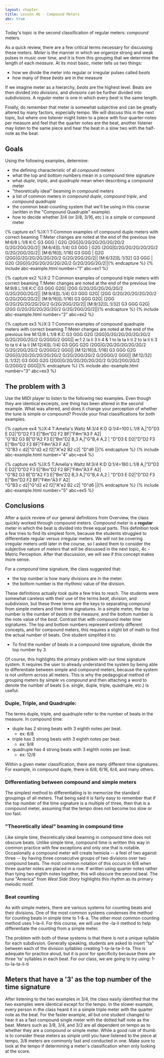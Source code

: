 ```yaml
---
layout: chapter
title: Lesson 4b - Compound Meters
abc: true
---
```


Today's topic is the second classification of regular meters: *compound* meters.

As a quick review, there are a few critical terms necessary for discussing these meters. *Meter* is the manner in which we organize strong and weak pulses in music over time, and it is from this grouping that we determine the length of each *measure*. At its most basic, meter tells us two things:
- how we divide the meter into regular or irregular pulses called *beats*
- how many of these *beats* are in the measure

If we imagine meter as a hierarchy, *beats* are the highest level. Beats are then divided into *divisions*, and *divisions* can be further divided into *subdivisions*. A *regular* meter is one in which every *beat* is the same length.

Finally, do remember that meter is somewhat subjective and can be greatly altered by many factors, especially tempo. We will discuss this in the next topic, but where one listener might listen to a piece with four quarter-notes per measure and feel that the quarter notes are the beat, another listener may listen to the same piece and hear the beat in a slow two with the half-note as the beat.

## Goals

Using the following examples, determine:
- the defining characteristic of all *compound* meters
- what the top and bottom numbers mean in a compound time signature
- what *duple*, *triple*, and *quadruple* mean when describing a compound meter
- "theoretically ideal" beaming in compound meters 
- a list of common meters in *compound duple*, *compound triple*, and *compound quadruple*
- the common beat-counting system that we'll be using in this course (written in the "Compound Quadruple" example)
- how to decide whether 3/4 (or 3/8, 3/16, etc.) is a simple or compound meter

{% capture ex1 %}X:1
T:Common examples of compound duple meters with correct beaming
T:Meter changes are noted at the end of the previous line
M:6/8
L:1/8
K:C
G3 GGG | G2G (2GG|G/2G/2G/2G/2G/2G/2 G/2G/2GG/2G/2||
[M:6/4][L:1/4] G3 GGG | G2G (2GG|G/2G/2G/2G/2G/2G/2 G/2G/2GG/2G/2||
[M:6/16][L:1/16] G3 GGG | G2G (2GG|G/2G/2G/2G/2G/2G/2 G/2G/2GG/2G/2||
[M:6/32][L:1/32] G3 GGG | G2G (2GG|G/2G/2G/2G/2G/2G/2 G/2G/2GG/2G/2||{% endcapture %}
{% include abc-example.html number="1" abc=ex1 %}

{% capture ex2 %}X:2
T:Common examples of compound triple meters with correct beaming
T:Meter changes are noted at the end of the previous line
M:9/8
L:1/8
K:C
G3 GGG G2G| (2GG G/2G/2G/2G/2G/2G/2 G/2G/2GG/2G/2||
[M:9/4][L:1/4] G3 GGG G2G| (2GG G/2G/2G/2G/2G/2G/2 G/2G/2GG/2G/2||
[M:9/16][L:1/16] G3 GGG G2G| (2GG G/2G/2G/2G/2G/2G/2 G/2G/2GG/2G/2||
[M:9/32][L:1/32] G3 GGG G2G| (2GG G/2G/2G/2G/2G/2G/2 G/2G/2GG/2G/2||{% endcapture %}
{% include abc-example.html number="2" abc=ex2 %}

{% capture ex3 %}X:3
T:Common examples of compound quadruple meters with correct beaming
T:Meter changes are noted at the end of the previous line
M:12/8
L:1/8
K:C
G3 GGG G2G (2GG|G/2G/2G/2G/2G/2G/2 G/2G/2GG/2G/2 G/2GGG/2 GGG||
w:1 2 la li 3 li 4 & 1 to la ta li ti 2 to la li ti 3 to ta ti 4 la li
[M:12/4][L:1/4] G3 GGG G2G (2GG|G/2G/2G/2G/2G/2G/2 G/2G/2GG/2G/2 G/2GGG/2 GGG||
[M:12/16][L:1/16] G3 GGG G2G (2GG|G/2G/2G/2G/2G/2G/2 G/2G/2GG/2G/2 G/2GGG/2 GGG||
[M:12/32][L:1/32] G3 GGG G2G (2GG|G/2G/2G/2G/2G/2G/2 G/2G/2GG/2G/2 G/2GGG/2 GGG||{% endcapture %}
{% include abc-example.html number="3" abc=ex3 %}

## The problem with 3

Use the MIDI player to listen to the following two examples. Even though they are identical excerpts, one thing has been altered in the second example. What was altered, and does it change your perception of whether the tune is simple or compound? Provide your final classifications for both examples.

{% capture ex4 %}X:4
T:Amelia's Waltz
M:3/4
K:D
Q:1/4=100
L:1/8
A,|"D"D3 E D2|"D"D2 F3 E|"Bm"D2 F2 BF|"F#m"A3 F A2|\
"G"B2 G3 B|"D"A2 F3 E|"Bm"D2 B,3 A,|"G"B,4 A,2 |
"D"D3 E D2|"D"D2 F3 E|"Bm"D2 F2 BF|"F#m"A3 F A2|\
"G"B3 c d2|"G"d2 e2 f2|"A"e2 B2 c2| "D"d6 ||{% endcapture %}
{% include abc-example.html number="4" abc=ex4 %}

{% capture ex5 %}X:5
T:Amelia's Waltz
M:3/4
K:D
Q:1/4=180
L:1/8
A,|"D"D3 E D2|"D"D2 F3 E|"Bm"D2 F2 BF|"F#m"A3 F A2|\
"G"B2 G3 B|"D"A2 F3 E|"Bm"D2 B,3 A,|"G"B,4 A,2 |
"D"D3 E D2|"D"D2 F3 E|"Bm"D2 F2 BF|"F#m"A3 F A2|\
"G"B3 c d2|"G"d2 e2 f2|"A"e2 B2 c2| "D"d6 ||{% endcapture %}
{% include abc-example.html number="5" abc=ex5 %}

## Conclusions

After a quick review of our general definitions from Overview, the class quickly worked through compound meters. *Compound meter* is a **regular** meter in which the beat is divided into three equal parts. This definition took a few tries to find its simplest form, because the students struggled to differentiate regular versus irregular meters. We will not be covering irregular meters until later in the course, so I asked them to consider the subjective nature of meters that will be discussed in the next topic, 4c - Metric Perception. After that discussion, we will see if this concept makes more sense.

For a *compound* time signature, the class suggested that:
- the top number is how many divisions are in the meter.
- the bottom number is the rhythmic value of the division.

These definitions actually took quite a few tries to reach. The students were somewhat careless with their use of the terms *beat, division*, and *subdivision*, but these three terms are the keys to separating compound from simple meters and their time signatures. In a simple meter, the top number is the number of *beats* in the measure, and the bottom number is the note value of the *beat*. Contrast that with compound meter time signatures. The top and bottom numbers represent entirely different concepts, and for compound meters, this requires a slight bit of math to find the actual number of beats. One student simplifed it to:
- To find the number of beats in a compound time signature, divide the top number by 3.

Of course, this highlights the primary problem with our time signature system. It requires the user to already understand the system by being able to differentiate between simple and compound meters, because the system is not uniform across all meters. This is why the pedagogical method of grouping meters by *simple* vs *compound* and then attaching a word to denote the number of beats (i.e. single, duple, triple, quadruple, etc.) is useful.

### Duple, Triple, and Quadruple:

The terms duple, triple, and quadruple refer to the number of beats in the measure. In compound time: 
- duple has 2 strong beats with 3 eighth notes per beat.
    - ex: 6/8
- triple has 3 strong beats with 3 eighth notes per beat.
    - ex: 9/8
- quadruple has 4 strong beats with 3 eighth notes per beat.
    - ex: 12/8

Within a given meter classification, there are many different time signatures. For example, in compound duple, there is 6/8, 6/16, 6/4, and many others.

 ### Differentiating between compound and simple meters

 The simplest method to differentiating is to memorize the standard groupings of all meters. That being said it is fairly easy to remember that if the top number of the time signature is a multiple of three, then that is a compound meter, assuming that the tempo does not become too slow or too fast.

### "Theoretically ideal" beaming in compound time

Like simple time, theoretically ideal beaming in compound time does not obscure beats. Unlike simple time, compound time is written this way in common practice with few exceptions and only one that is notable. Occasionally a compound meter will create hemiola -- a feel of two against three -- by having three consecutive groups of two divisions over two compound beats. The most common notation of this occurs in 6/8 when three quarter notes are placed in a row. If written using quarter notes rather than tying two eighth notes together, this will obscure the second beat. The tune "America" from *West Side Story* highlights this rhythm as its primary melodic motif. 

### Beat counting

As with simple meters, there are various systems for counting beats and their divisions. One of the most common systems condenses the method for counting beats in simple time to 1-&-a. The other most common counting method uses 1-la-li. For this course, we will use the -la-li method to help differentiate the counting from a simple meter.

The problem with both of these systems is that there is not a unique syllable for each subdivsion. Generally speaking, students are asked to insert "ta" between each of the division syllables creating 1-ta-la-ta-li-ta. This is adequate for practice aloud, but it is poor for specificity because there are three 'ta' syllables in each beat. For our class, we are going to try using:
1-to-la-ta-li-ti 

## Meters that have a '3' as the top number of the time signature

After listening to the two examples in 3/4, the class easily identified that the two examples were identical except for the tempo. In the slower example, every person in the class heard it in a simple triple meter with the quarter note as the beat. For the faster example, all but one student changed to hear it as a fast compound single meter with the dotted half note as the beat. Meters such as 3/8, 3/4, and 3/2 are all dependent on tempo as to whether they are a compound or simple meter. While a good rule of thumb is to consider these meters as simple until you have listened to the piece at tempo, 3/8 meters are commonly fast and conducted in one. Make sure to look at the tempo if determining a meter's classification when only looking at the score.